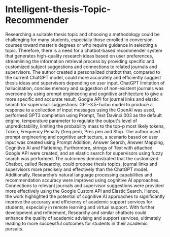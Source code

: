 # Intelligent-thesis-Topic-Recommender
Researching a suitable thesis topic and choosing a methodology could be challenging for many students, especially those enrolled in conversion courses toward master's degrees or who require guidance in selecting a topic. Therefore, there is a need for a chatbot-based recommender system that generates high-quality research ideas based on user preferences, streamlining the information retrieval process by providing specific and customized subject suggestions and connections to related journals and supervisors. The author created a personalized chatbot that, compared to the current ChatGPT model, could more accurately and efficiently suggest thesis ideas and supervisors depending on user input. ChatGPT limitation of hallucination, concise memory and suggestion of non-existent journals was overcome by using prompt engineering and cognitive architecture to give a more specific and accurate result, Google API for journal links and elastic search for supervisor suggestions. GPT-3.5-Turbo model to produce a response to a collection of input messages using the OpenAI was used, performed GPT3 completion using Prompt, Text Davinci 003 as the default engine, temperature parameter to regulate the output's level of unpredictability, limiting the probability mass to the top-p most likely tokens, Token, Frequency Penalty (freq pen), Pres pen and Stop. 
The author used prompt engineering and cognitive architecture, a scenario based on user input was created using Prompt Addition, Answer Search, Answer Mapping, Cognitive AI and Flattening. Furthermore, strings of Text with attached Google API were created, and an elastic search for supervisors using fuzzy search was performed. The outcomes demonstrated that the customized Chatbot, called Researchy, could propose thesis topics, journal links and supervisors more precisely and effectively than the ChatGPT model. Additionally, Researchy’s natural language processing capabilities and recommendation accuracy were improved using cognitive AI approaches. Connections to relevant journals and supervisor suggestions were provided more effectively using the Google Custom API and Elastic Search.
Hence, the work highlighted the potential of cognitive AI approaches to significantly improve the accuracy and efficiency of academic support services for students, especially in remote learning and virtual support. With further development and refinement, Researchy and similar chatbots could enhance the quality of academic advising and support services, ultimately leading to more successful outcomes for students in their academic pursuits.
